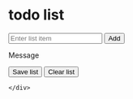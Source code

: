 <!-- A todo list with css and html-->
<!-- Make it responsive-->

<!DOCTYPE html>
<html lang="en">
<head>
    <meta charset="UTF-8">
    <meta name="viewport" content="width=device-width, initial-scale=1.0">
    <title>Document</title>
    <link rel="stylesheet" href="style.css" />
    
</head>
<body class="gradient-background">
    <div class="">
    <div class="super ">  
    <div class="container">
        <h1> todo list</h1>
    <div class="task">
        <input type="text" id="input-field" name="task" placeholder="Enter list item" required>
        <button class="add" type="submit">Add</button>
    </div>
    <p class="cap">Message</p>
    <div class="message" height="10px"></div>
    <div class="toggle"></div>
    <div class="stask"></div>
    <div class="enddiv"><button class="save end" type="submit">Save list</button>
        <button class="clear end" type="submit">Clear list</button></div>
    

    </div>
</div>
</div>
<script src="https://ajax.googleapis.com/ajax/libs/jquery/3.7.1/jquery.min.js"></script>
<script src="index.js"></script>
    
</body>
</html>
